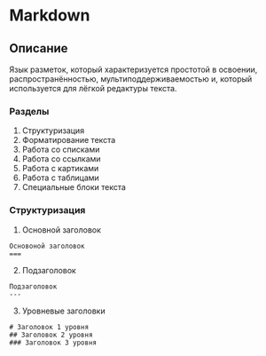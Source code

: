 Markdown
===
Описание
---
Язык разметок, который характеризуется простотой в освоении, распространённостью, мультиподдерживаемостью и, который используется для лёгкой редактуры текста.

### Разделы
1. Структуризация
2. Форматирование текста
3. Работа со списками
4. Работа со ссылками
5. Работа с картиками
6. Работа с таблицами
7. Специальные блоки текста

### Структуризация

1. Основной заголовок
```
Основоной заголовок
===
```
2. Подзаголовок
```
Подзаголовок
---
```
3. Уровневые заголовки
```
# Заголовок 1 уровня
## Заголовок 2 уровня
### Заголовок 3 уровня
 ```
